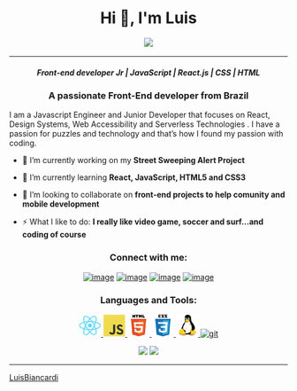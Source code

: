 <h1 align="center">Hi 👋, I'm Luis</h1>
<p align="center">
  <a href="https://github.com/DenverCoder1/readme-typing-svg"><img src="https://readme-typing-svg.herokuapp.com?lines=Computer+Science+Student;Competitive+Programmer;&center=true&height=50"></a>
</p>
<hr/>
<h5 align="center"> Front-end developer Jr | JavaScript | React.js | CSS | HTML </h5>
<h3 align="center">A passionate Front-End developer from Brazil</h3>

<p>I am a Javascript Engineer and Junior Developer that focuses on React, Design Systems, Web Accessibility and Serverless Technologies . I have a passion for puzzles and technology and that’s how I found my passion with coding. </p>

- 🔭 I’m currently working on my **Street Sweeping Alert Project**

- 👀 I’m currently learning **React, JavaScript, HTML5 and CSS3**

- 👯 I’m looking to collaborate on **front-end projects to help comunity and mobile development**

<!-- - 📫 How to reach me: **brantlauro@gmail.com** -->

- ⚡ What I like to do: **I really like video game, soccer and surf...and coding of course**

<h3 align="center">Connect with me:</h3>
<div align="center">

[![image](https://img.shields.io/badge/LinkedIn-0077B5?style=for-the-badge&logo=linkedin&logoColor=white)](https://www.linkedin.com/in/luis-biancardi/)
[![image](https://img.shields.io/badge/Instagram-E4405F?style=for-the-badge&logo=instagram&logoColor=white)](https://www.instagram.com/luis_biancardi/)
[![image](https://img.shields.io/badge/Portfolio-100000?style=for-the-badge&logoColor=white)](https://lbiancardi.github.io/biancardi/)
[![image](https://img.shields.io/badge/Gmail-D14836?style=for-the-badge&logo=gmail&logoColor=white)](mailto:luisfbiancardi@gmail.com)
  
</div>

<h3 align="center">Languages and Tools:</h3>

<p align="center"> 
    <a href="https://reactjs.org/" target="_blank"> 
    <img src="https://raw.githubusercontent.com/devicons/devicon/master/icons/react/react-original.svg" alt="react" width="40" height="40"/> 
  </a>  
  <a href="https://developer.mozilla.org/en-US/docs/Web/JavaScript" target="_blank"> 
    <img src="https://raw.githubusercontent.com/devicons/devicon/master/icons/javascript/javascript-original.svg" alt="javascript" width="40" height="40"/> 
  </a> 
  <a href="https://www.w3.org/html/" target="_blank"> 
    <img src="https://raw.githubusercontent.com/devicons/devicon/master/icons/html5/html5-original-wordmark.svg" alt="html5" width="40" height="40"/> 
  </a>
  <a href="https://www.w3schools.com/css/" target="_blank"> 
    <img src="https://raw.githubusercontent.com/devicons/devicon/master/icons/css3/css3-original-wordmark.svg" alt="css3" width="40" height="40"/> 
  </a> 
  <a href="https://www.linux.org/" target="_blank"> 
    <img src="https://raw.githubusercontent.com/devicons/devicon/master/icons/linux/linux-original.svg" alt="linux" width="40" height="40"/> 
  </a> 
  <a href="https://git-scm.com/" target="_blank"> 
    <img src="https://www.vectorlogo.zone/logos/git-scm/git-scm-icon.svg" alt="git" width="40" height="40"/> 
  </a>
</p>

<p align= "center">
  <img height= "150" src="https://github-readme-stats.vercel.app/api?username=LBiancardi&theme=react&show_icons=true&include_all_commits=true" />
  <img height= "150" src="https://github-readme-stats.vercel.app/api/top-langs/?username=LBiancardi&theme=react&layout=compact" />
</p>

------

[LuisBiancardi](https://github.com/LBiancardi)
